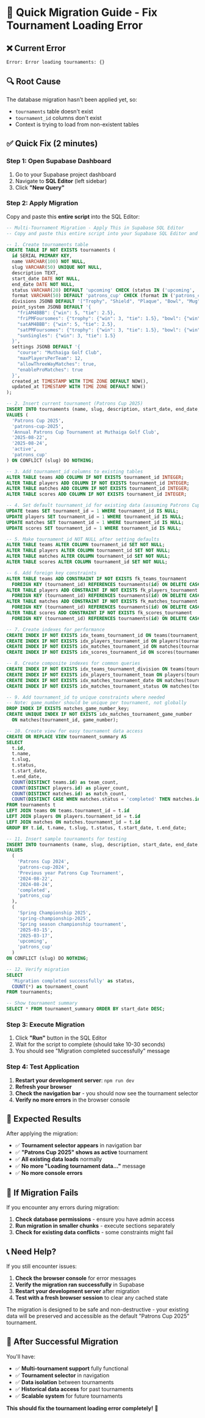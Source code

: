 # 🚀 Quick Migration Guide - Fix Tournament Loading Error

## **❌ Current Error**
```
Error: Error loading tournaments: {}
```

## **🔍 Root Cause**
The database migration hasn't been applied yet, so:
- `tournaments` table doesn't exist
- `tournament_id` columns don't exist
- Context is trying to load from non-existent tables

## **✅ Quick Fix (2 minutes)**

### **Step 1: Open Supabase Dashboard**
1. Go to your Supabase project dashboard
2. Navigate to **SQL Editor** (left sidebar)
3. Click **"New Query"**

### **Step 2: Apply Migration**
Copy and paste this **entire script** into the SQL Editor:

```sql
-- Multi-Tournament Migration - Apply This in Supabase SQL Editor
-- Copy and paste this entire script into your Supabase SQL Editor and run it

-- 1. Create tournaments table
CREATE TABLE IF NOT EXISTS tournaments (
  id SERIAL PRIMARY KEY,
  name VARCHAR(100) NOT NULL,
  slug VARCHAR(50) UNIQUE NOT NULL,
  description TEXT,
  start_date DATE NOT NULL,
  end_date DATE NOT NULL,
  status VARCHAR(20) DEFAULT 'upcoming' CHECK (status IN ('upcoming', 'active', 'completed', 'archived')),
  format VARCHAR(50) DEFAULT 'patrons_cup' CHECK (format IN ('patrons_cup', 'stableford', 'stroke_play', 'custom')),
  divisions JSONB DEFAULT '["Trophy", "Shield", "Plaque", "Bowl", "Mug"]',
  point_system JSONB DEFAULT '{
    "friAM4BBB": {"win": 5, "tie": 2.5},
    "friPMFoursomes": {"trophy": {"win": 3, "tie": 1.5}, "bowl": {"win": 4, "tie": 2}},
    "satAM4BBB": {"win": 5, "tie": 2.5},
    "satPMFoursomes": {"trophy": {"win": 3, "tie": 1.5}, "bowl": {"win": 4, "tie": 2}},
    "sunSingles": {"win": 3, "tie": 1.5}
  }',
  settings JSONB DEFAULT '{
    "course": "Muthaiga Golf Club",
    "maxPlayersPerTeam": 12,
    "allowThreeWayMatches": true,
    "enableProMatches": true
  }',
  created_at TIMESTAMP WITH TIME ZONE DEFAULT NOW(),
  updated_at TIMESTAMP WITH TIME ZONE DEFAULT NOW()
);

-- 2. Insert current tournament (Patrons Cup 2025)
INSERT INTO tournaments (name, slug, description, start_date, end_date, status, format) 
VALUES (
  'Patrons Cup 2025', 
  'patrons-cup-2025', 
  'Annual Patrons Cup Tournament at Muthaiga Golf Club', 
  '2025-08-22', 
  '2025-08-24', 
  'active',
  'patrons_cup'
) ON CONFLICT (slug) DO NOTHING;

-- 3. Add tournament_id columns to existing tables
ALTER TABLE teams ADD COLUMN IF NOT EXISTS tournament_id INTEGER;
ALTER TABLE players ADD COLUMN IF NOT EXISTS tournament_id INTEGER;
ALTER TABLE matches ADD COLUMN IF NOT EXISTS tournament_id INTEGER;
ALTER TABLE scores ADD COLUMN IF NOT EXISTS tournament_id INTEGER;

-- 4. Set default tournament_id for existing data (assuming Patrons Cup 2025 has id=1)
UPDATE teams SET tournament_id = 1 WHERE tournament_id IS NULL;
UPDATE players SET tournament_id = 1 WHERE tournament_id IS NULL;
UPDATE matches SET tournament_id = 1 WHERE tournament_id IS NULL;
UPDATE scores SET tournament_id = 1 WHERE tournament_id IS NULL;

-- 5. Make tournament_id NOT NULL after setting defaults
ALTER TABLE teams ALTER COLUMN tournament_id SET NOT NULL;
ALTER TABLE players ALTER COLUMN tournament_id SET NOT NULL;
ALTER TABLE matches ALTER COLUMN tournament_id SET NOT NULL;
ALTER TABLE scores ALTER COLUMN tournament_id SET NOT NULL;

-- 6. Add foreign key constraints
ALTER TABLE teams ADD CONSTRAINT IF NOT EXISTS fk_teams_tournament 
  FOREIGN KEY (tournament_id) REFERENCES tournaments(id) ON DELETE CASCADE;
ALTER TABLE players ADD CONSTRAINT IF NOT EXISTS fk_players_tournament 
  FOREIGN KEY (tournament_id) REFERENCES tournaments(id) ON DELETE CASCADE;
ALTER TABLE matches ADD CONSTRAINT IF NOT EXISTS fk_matches_tournament 
  FOREIGN KEY (tournament_id) REFERENCES tournaments(id) ON DELETE CASCADE;
ALTER TABLE scores ADD CONSTRAINT IF NOT EXISTS fk_scores_tournament 
  FOREIGN KEY (tournament_id) REFERENCES tournaments(id) ON DELETE CASCADE;

-- 7. Create indexes for performance
CREATE INDEX IF NOT EXISTS idx_teams_tournament_id ON teams(tournament_id);
CREATE INDEX IF NOT EXISTS idx_players_tournament_id ON players(tournament_id);
CREATE INDEX IF NOT EXISTS idx_matches_tournament_id ON matches(tournament_id);
CREATE INDEX IF NOT EXISTS idx_scores_tournament_id ON scores(tournament_id);

-- 8. Create composite indexes for common queries
CREATE INDEX IF NOT EXISTS idx_teams_tournament_division ON teams(tournament_id, division);
CREATE INDEX IF NOT EXISTS idx_players_tournament_team ON players(tournament_id, team_id);
CREATE INDEX IF NOT EXISTS idx_matches_tournament_date ON matches(tournament_id, match_date);
CREATE INDEX IF NOT EXISTS idx_matches_tournament_status ON matches(tournament_id, status);

-- 9. Add tournament_id to unique constraints where needed
-- Note: game_number should be unique per tournament, not globally
DROP INDEX IF EXISTS matches_game_number_key;
CREATE UNIQUE INDEX IF NOT EXISTS idx_matches_tournament_game_number 
  ON matches(tournament_id, game_number);

-- 10. Create view for easy tournament data access
CREATE OR REPLACE VIEW tournament_summary AS
SELECT 
  t.id,
  t.name,
  t.slug,
  t.status,
  t.start_date,
  t.end_date,
  COUNT(DISTINCT teams.id) as team_count,
  COUNT(DISTINCT players.id) as player_count,
  COUNT(DISTINCT matches.id) as match_count,
  COUNT(DISTINCT CASE WHEN matches.status = 'completed' THEN matches.id END) as completed_matches
FROM tournaments t
LEFT JOIN teams ON teams.tournament_id = t.id
LEFT JOIN players ON players.tournament_id = t.id
LEFT JOIN matches ON matches.tournament_id = t.id
GROUP BY t.id, t.name, t.slug, t.status, t.start_date, t.end_date;

-- 11. Insert sample tournaments for testing
INSERT INTO tournaments (name, slug, description, start_date, end_date, status, format) 
VALUES 
  (
    'Patrons Cup 2024', 
    'patrons-cup-2024', 
    'Previous year Patrons Cup Tournament', 
    '2024-08-22', 
    '2024-08-24', 
    'completed',
    'patrons_cup'
  ),
  (
    'Spring Championship 2025', 
    'spring-championship-2025', 
    'Spring season championship tournament', 
    '2025-03-15', 
    '2025-03-17', 
    'upcoming',
    'patrons_cup'
  )
ON CONFLICT (slug) DO NOTHING;

-- 12. Verify migration
SELECT 
  'Migration completed successfully' as status,
  COUNT(*) as tournament_count
FROM tournaments;

-- Show tournament summary
SELECT * FROM tournament_summary ORDER BY start_date DESC;
```

### **Step 3: Execute Migration**
1. Click **"Run"** button in the SQL Editor
2. Wait for the script to complete (should take 10-30 seconds)
3. You should see "Migration completed successfully" message

### **Step 4: Test Application**
1. **Restart your development server**: `npm run dev`
2. **Refresh your browser**
3. **Check the navigation bar** - you should now see the tournament selector
4. **Verify no more errors** in the browser console

## **🎯 Expected Results**

After applying the migration:
- ✅ **Tournament selector appears** in navigation bar
- ✅ **"Patrons Cup 2025" shows as active** tournament
- ✅ **All existing data loads** normally
- ✅ **No more "Loading tournament data..."** message
- ✅ **No more console errors**

## **🔧 If Migration Fails**

If you encounter any errors during migration:
1. **Check database permissions** - ensure you have admin access
2. **Run migration in smaller chunks** - execute sections separately
3. **Check for existing data conflicts** - some constraints might fail

## **📞 Need Help?**

If you still encounter issues:
1. **Check the browser console** for error messages
2. **Verify the migration ran successfully** in Supabase
3. **Restart your development server** after migration
4. **Test with a fresh browser session** to clear any cached state

The migration is designed to be safe and non-destructive - your existing data will be preserved and accessible as the default "Patrons Cup 2025" tournament.

## **🎉 After Successful Migration**

You'll have:
- ✅ **Multi-tournament support** fully functional
- ✅ **Tournament selector** in navigation
- ✅ **Data isolation** between tournaments
- ✅ **Historical data access** for past tournaments
- ✅ **Scalable system** for future tournaments

**This should fix the tournament loading error completely!** 🚀
